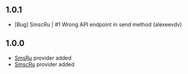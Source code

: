 1.0.1
-------------------------
- [Bug] SmscRu | #1 Wrong API endpoint in send method (alexeevdv)

1.0.0
-------------------------
- [SmsRu](https://sms.ru/) provider added
- [SmscRu](https://smsc.ru/) provider added
